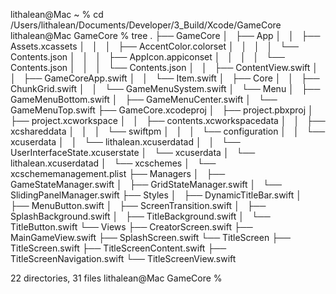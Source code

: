 lithalean@Mac ~ % cd /Users/lithalean/Documents/Developer/3_Build/Xcode/GameCore 
lithalean@Mac GameCore % tree
.
├── GameCore
│   ├── App
│   │   ├── Assets.xcassets
│   │   │   ├── AccentColor.colorset
│   │   │   │   └── Contents.json
│   │   │   ├── AppIcon.appiconset
│   │   │   │   └── Contents.json
│   │   │   └── Contents.json
│   │   ├── ContentView.swift
│   │   ├── GameCoreApp.swift
│   │   └── Item.swift
│   ├── Core
│   │   ├── ChunkGrid.swift
│   │   └── GameMenuSystem.swift
│   └── Menu
│       ├── GameMenuBottom.swift
│       ├── GameMenuCenter.swift
│       └── GameMenuTop.swift
├── GameCore.xcodeproj
│   ├── project.pbxproj
│   ├── project.xcworkspace
│   │   ├── contents.xcworkspacedata
│   │   ├── xcshareddata
│   │   │   └── swiftpm
│   │   │       └── configuration
│   │   └── xcuserdata
│   │       └── lithalean.xcuserdatad
│   │           └── UserInterfaceState.xcuserstate
│   └── xcuserdata
│       └── lithalean.xcuserdatad
│           └── xcschemes
│               └── xcschememanagement.plist
├── Managers
│   ├── GameStateManager.swift
│   ├── GridStateManager.swift
│   └── SlidingPanelManager.swift
├── Styles
│   ├── DynamicTitleBar.swift
│   ├── MenuButton.swift
│   ├── ScreenTransition.swift
│   ├── SplashBackground.swift
│   ├── TitleBackground.swift
│   └── TitleButton.swift
└── Views
    ├── CreatorScreen.swift
    ├── MainGameView.swift
    ├── SplashScreen.swift
    └── TitleScreen
        ├── TitleScreen.swift
        ├── TitleScreenContent.swift
        ├── TitleScreenNavigation.swift
        └── TitleScreenView.swift

22 directories, 31 files
lithalean@Mac GameCore % 